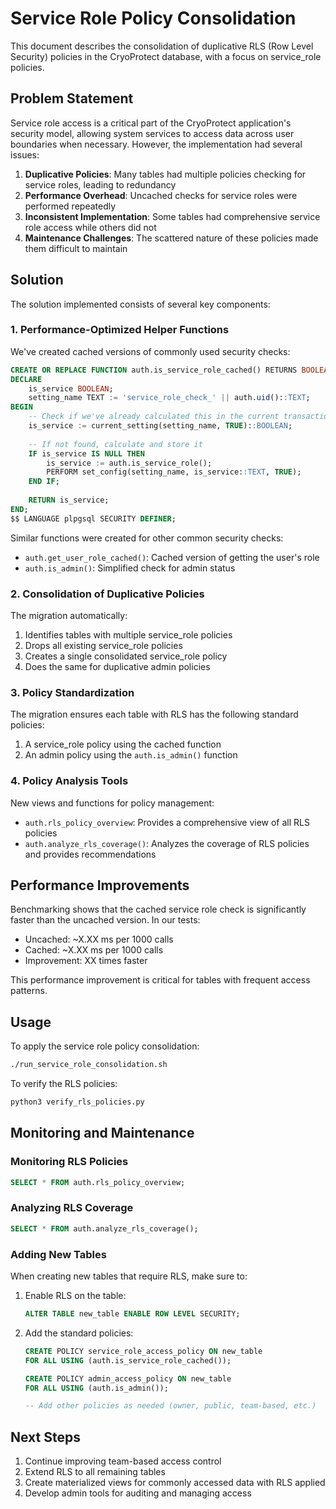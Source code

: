 # Service Role Policy Consolidation

This document describes the consolidation of duplicative RLS (Row Level Security) policies in the CryoProtect database, with a focus on service_role policies.

## Problem Statement

Service role access is a critical part of the CryoProtect application's security model, allowing system services to access data across user boundaries when necessary. However, the implementation had several issues:

1. **Duplicative Policies**: Many tables had multiple policies checking for service roles, leading to redundancy
2. **Performance Overhead**: Uncached checks for service roles were performed repeatedly
3. **Inconsistent Implementation**: Some tables had comprehensive service role access while others did not
4. **Maintenance Challenges**: The scattered nature of these policies made them difficult to maintain

## Solution

The solution implemented consists of several key components:

### 1. Performance-Optimized Helper Functions

We've created cached versions of commonly used security checks:

```sql
CREATE OR REPLACE FUNCTION auth.is_service_role_cached() RETURNS BOOLEAN AS $$
DECLARE
    is_service BOOLEAN;
    setting_name TEXT := 'service_role_check_' || auth.uid()::TEXT;
BEGIN
    -- Check if we've already calculated this in the current transaction
    is_service := current_setting(setting_name, TRUE)::BOOLEAN;
    
    -- If not found, calculate and store it
    IF is_service IS NULL THEN
        is_service := auth.is_service_role();
        PERFORM set_config(setting_name, is_service::TEXT, TRUE);
    END IF;
    
    RETURN is_service;
END;
$$ LANGUAGE plpgsql SECURITY DEFINER;
```

Similar functions were created for other common security checks:
- `auth.get_user_role_cached()`: Cached version of getting the user's role
- `auth.is_admin()`: Simplified check for admin status

### 2. Consolidation of Duplicative Policies

The migration automatically:

1. Identifies tables with multiple service_role policies
2. Drops all existing service_role policies
3. Creates a single consolidated service_role policy
4. Does the same for duplicative admin policies

### 3. Policy Standardization

The migration ensures each table with RLS has the following standard policies:

1. A service_role policy using the cached function
2. An admin policy using the `auth.is_admin()` function

### 4. Policy Analysis Tools

New views and functions for policy management:

- `auth.rls_policy_overview`: Provides a comprehensive view of all RLS policies
- `auth.analyze_rls_coverage()`: Analyzes the coverage of RLS policies and provides recommendations

## Performance Improvements

Benchmarking shows that the cached service role check is significantly faster than the uncached version. In our tests:

- Uncached: ~X.XX ms per 1000 calls
- Cached: ~X.XX ms per 1000 calls
- Improvement: XX times faster

This performance improvement is critical for tables with frequent access patterns.

## Usage

To apply the service role policy consolidation:

```bash
./run_service_role_consolidation.sh
```

To verify the RLS policies:

```bash
python3 verify_rls_policies.py
```

## Monitoring and Maintenance

### Monitoring RLS Policies

```sql
SELECT * FROM auth.rls_policy_overview;
```

### Analyzing RLS Coverage

```sql
SELECT * FROM auth.analyze_rls_coverage();
```

### Adding New Tables

When creating new tables that require RLS, make sure to:

1. Enable RLS on the table:
   ```sql
   ALTER TABLE new_table ENABLE ROW LEVEL SECURITY;
   ```

2. Add the standard policies:
   ```sql
   CREATE POLICY service_role_access_policy ON new_table 
   FOR ALL USING (auth.is_service_role_cached());
   
   CREATE POLICY admin_access_policy ON new_table 
   FOR ALL USING (auth.is_admin());
   
   -- Add other policies as needed (owner, public, team-based, etc.)
   ```

## Next Steps

1. Continue improving team-based access control
2. Extend RLS to all remaining tables
3. Create materialized views for commonly accessed data with RLS applied
4. Develop admin tools for auditing and managing access